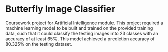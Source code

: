 # Butterfly Image Classifier
Coursework project for Artificial Intelligence module. This project required a machine learning model to be built and trained on the provided training data, such that it could classify the testing images into 23 classes with an accuracy of at least 65%. This model achieved a prediction accuracy of 80.325% on the testing dataset.
